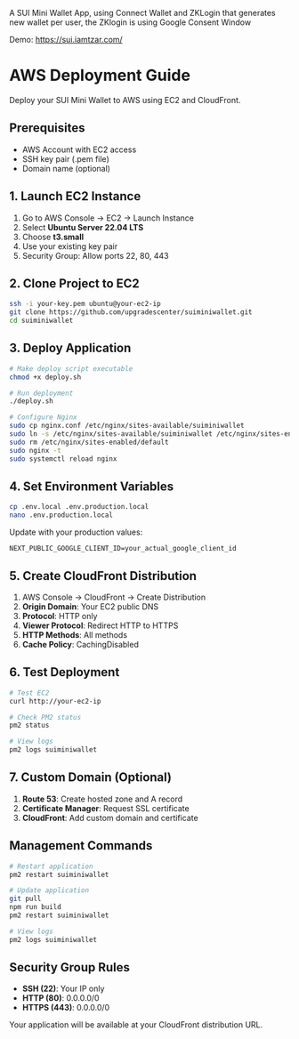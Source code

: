 A SUI Mini Wallet App, using Connect Wallet and ZKLogin that generates new wallet per user, the ZKlogin is using Google Consent Window

Demo: https://sui.iamtzar.com/


# AWS Deployment Guide

Deploy your SUI Mini Wallet to AWS using EC2 and CloudFront.

## Prerequisites

- AWS Account with EC2 access
- SSH key pair (.pem file)
- Domain name (optional)

## 1. Launch EC2 Instance

1. Go to AWS Console → EC2 → Launch Instance
2. Select **Ubuntu Server 22.04 LTS**
3. Choose **t3.small**
4. Use your existing key pair
5. Security Group: Allow ports 22, 80, 443

## 2. Clone Project to EC2

```bash
ssh -i your-key.pem ubuntu@your-ec2-ip
git clone https://github.com/upgradescenter/suiminiwallet.git
cd suiminiwallet
```

## 3. Deploy Application

```bash
# Make deploy script executable
chmod +x deploy.sh

# Run deployment
./deploy.sh

# Configure Nginx
sudo cp nginx.conf /etc/nginx/sites-available/suiminiwallet
sudo ln -s /etc/nginx/sites-available/suiminiwallet /etc/nginx/sites-enabled/
sudo rm /etc/nginx/sites-enabled/default
sudo nginx -t
sudo systemctl reload nginx
```

## 4. Set Environment Variables

```bash
cp .env.local .env.production.local
nano .env.production.local
```

Update with your production values:
```
NEXT_PUBLIC_GOOGLE_CLIENT_ID=your_actual_google_client_id
```

## 5. Create CloudFront Distribution

1. AWS Console → CloudFront → Create Distribution
2. **Origin Domain**: Your EC2 public DNS
3. **Protocol**: HTTP only
4. **Viewer Protocol**: Redirect HTTP to HTTPS
5. **HTTP Methods**: All methods
6. **Cache Policy**: CachingDisabled

## 6. Test Deployment

```bash
# Test EC2
curl http://your-ec2-ip

# Check PM2 status
pm2 status

# View logs
pm2 logs suiminiwallet
```

## 7. Custom Domain (Optional)

1. **Route 53**: Create hosted zone and A record
2. **Certificate Manager**: Request SSL certificate
3. **CloudFront**: Add custom domain and certificate

## Management Commands

```bash
# Restart application
pm2 restart suiminiwallet

# Update application
git pull
npm run build
pm2 restart suiminiwallet

# View logs
pm2 logs suiminiwallet
```

## Security Group Rules

- **SSH (22)**: Your IP only
- **HTTP (80)**: 0.0.0.0/0
- **HTTPS (443)**: 0.0.0.0/0

Your application will be available at your CloudFront distribution URL.
